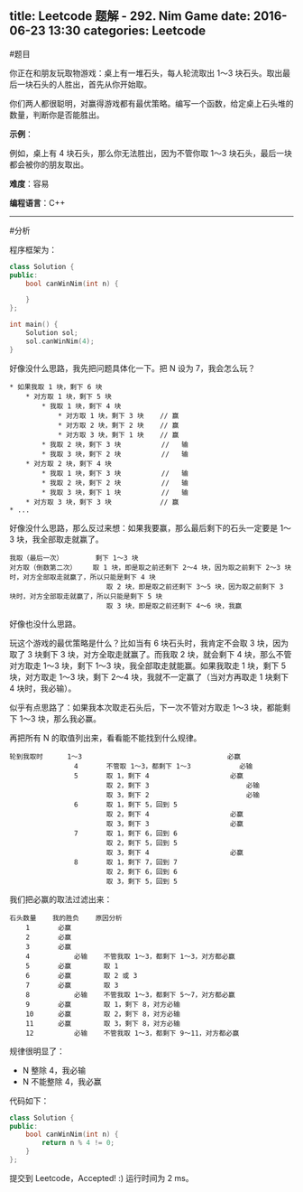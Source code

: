 title: Leetcode 题解 - 292. Nim Game
date: 2016-06-23 13:30
categories: Leetcode
---

#题目

你正在和朋友玩取物游戏：桌上有一堆石头，每人轮流取出 1～3 块石头。取出最后一块石头的人胜出，首先从你开始取。

你们两人都很聪明，对赢得游戏都有最优策略。编写一个函数，给定桌上石头堆的数量，判断你是否能胜出。

<!-- more -->

**示例**：

例如，桌上有 4 块石头，那么你无法胜出，因为不管你取 1～3 块石头，最后一块都会被你的朋友取出。

**难度**：容易

**编程语言**：C++

---

#分析

程序框架为：

```cpp
class Solution {
public:
    bool canWinNim(int n) {

    }
};

int main() {
    Solution sol;
    sol.canWinNim(4);
}
```

好像没什么思路，我先把问题具体化一下。把 N 设为 7，我会怎么玩？

    * 如果我取 1 块，剩下 6 块
        * 对方取 1 块，剩下 5 块
            * 我取 1 块，剩下 4 块
                * 对方取 1 块，剩下 3 块    // 赢
                * 对方取 2 块，剩下 2 块    // 赢
                * 对方取 3 块，剩下 1 块    // 赢
            * 我取 2 块，剩下 3 块          //   输
            * 我取 3 块，剩下 2 块          //   输
        * 对方取 2 块，剩下 4 块
            * 我取 1 块，剩下 3 块          //   输
            * 我取 2 块，剩下 2 块          //   输
            * 我取 3 块，剩下 1 块          //   输
        * 对方取 3 块，剩下 3 块            // 赢
    * ...

好像没什么思路，那么反过来想：如果我要赢，那么最后剩下的石头一定要是 1～3 块，我全部取走就赢了。

    我取（最后一次）        剩下 1～3 块
    对方取（倒数第二次）    取 1 块，即是取之前还剩下 2～4 块，因为取之前剩下 2～3 块时，对方全部取走就赢了，所以只能是剩下 4 块
                            取 2 块，即是取之前还剩下 3～5 块，因为取之前剩下 3 块时，对方全部取走就赢了，所以只能是剩下 5 块
                            取 3 块，即是取之前还剩下 4～6 块，我赢

好像也没什么思路。

玩这个游戏的最优策略是什么？比如当有 6 块石头时，我肯定不会取 3 块，因为取了 3 块剩下 3 块，对方全取走就赢了。而我取 2 块，就会剩下 4 块，那么不管对方取走 1～3 块，剩下 1～3 块，我全部取走就能赢。如果我取走 1 块，剩下 5 块，对方取走 1～3 块，剩下 2～4 块，我就不一定赢了（当对方再取走 1 块剩下 4 块时，我必输）。

似乎有点思路了：如果我本次取走石头后，下一次不管对方取走 1～3 块，都能剩下 1～3 块，那么我必赢。

再把所有 N 的取值列出来，看看能不能找到什么规律。

    轮到我取时      1～3                                    必赢
                    4       不管取 1～3，都剩下 1～3            必输
                    5       取 1，剩下 4                    必赢
                            取 2，剩下 3                        必输
                            取 3，剩下 2                        必输
                    6       取 1，剩下 5，回到 5
                            取 2，剩下 4                    必赢
                            取 3，剩下 3                    必赢
                    7       取 1，剩下 6，回到 6
                            取 2，剩下 5，回到 5
                            取 3，剩下 4                    必赢
                    8       取 1，剩下 7，回到 7
                            取 2，剩下 6，回到 6
                            取 3，剩下 5，回到 5

我们把必赢的取法过滤出来：

    石头数量    我的胜负    原因分析
        1       必赢
        2       必赢
        3       必赢
        4           必输    不管我取 1～3，都剩下 1～3，对方都必赢
        5       必赢        取 1
        6       必赢        取 2 或 3
        7       必赢        取 3
        8           必输    不管我取 1～3，都剩下 5～7，对方都必赢
        9       必赢        取 1，剩下 8，对方必输
        10      必赢        取 2，剩下 8，对方必输
        11      必赢        取 3，剩下 8，对方必输
        12          必输    不管我取 1～3，都剩下 9～11，对方都必赢

规律很明显了：

* N 整除 4，我必输
* N 不能整除 4，我必赢

代码如下：

```cpp
class Solution {
public:
    bool canWinNim(int n) {
        return n % 4 != 0;
    }
};
```

提交到 Leetcode，Accepted! :) 运行时间为 2 ms。
